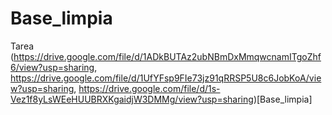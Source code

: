 # Base_limpia
Tarea 
(https://drive.google.com/file/d/1ADkBUTAz2ubNBmDxMmqwcnamITgoZhf6/view?usp=sharing, https://drive.google.com/file/d/1UfYFsp9FIe73jz91qRRSP5U8c6JobKoA/view?usp=sharing, https://drive.google.com/file/d/1s-Vez1f8yLsWEeHUUBRXKgaidjW3DMMg/view?usp=sharing)[Base_limpia]
